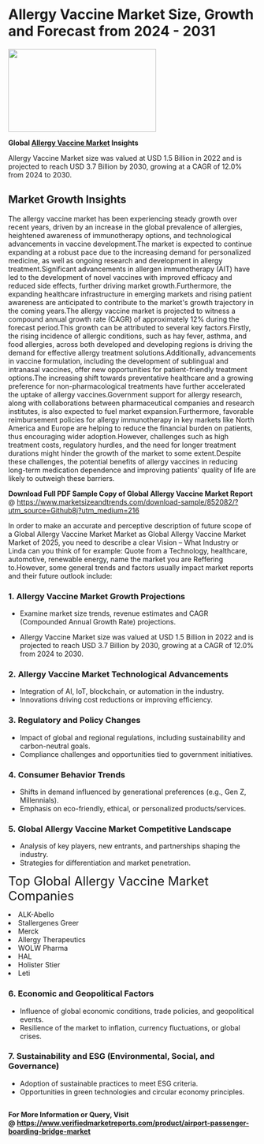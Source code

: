 <H1>Allergy Vaccine Market Size, Growth and Forecast from 2024 - 2031</H1><img class="aligncenter size-medium wp-image-584254" src="https://thirdeyenews.in/wp-content/uploads/2024/09/Global-Market-Research-300x168.jpeg" alt="" width="300" height="168" /><p><strong>Global&nbsp;<a href="https://www.marketsizeandtrends.com/download-sample/852082/?utm_source=Github8j?utm_medium=216">Allergy Vaccine Market</a> Insights</strong></p><p>Allergy Vaccine Market size was valued at USD 1.5 Billion in 2022 and is projected to reach USD 3.7 Billion by 2030, growing at a CAGR of 12.0% from 2024 to 2030.</p><p><h2>Market Growth Insights</h2> The allergy vaccine market has been experiencing steady growth over recent years, driven by an increase in the global prevalence of allergies, heightened awareness of immunotherapy options, and technological advancements in vaccine development.The market is expected to continue expanding at a robust pace due to the increasing demand for personalized medicine, as well as ongoing research and development in allergy treatment.Significant advancements in allergen immunotherapy (AIT) have led to the development of novel vaccines with improved efficacy and reduced side effects, further driving market growth.Furthermore, the expanding healthcare infrastructure in emerging markets and rising patient awareness are anticipated to contribute to the market's growth trajectory in the coming years.The allergy vaccine market is projected to witness a compound annual growth rate (CAGR) of approximately 12% during the forecast period.This growth can be attributed to several key factors.Firstly, the rising incidence of allergic conditions, such as hay fever, asthma, and food allergies, across both developed and developing regions is driving the demand for effective allergy treatment solutions.Additionally, advancements in vaccine formulation, including the development of sublingual and intranasal vaccines, offer new opportunities for patient-friendly treatment options.The increasing shift towards preventative healthcare and a growing preference for non-pharmacological treatments have further accelerated the uptake of allergy vaccines.Government support for allergy research, along with collaborations between pharmaceutical companies and research institutes, is also expected to fuel market expansion.Furthermore, favorable reimbursement policies for allergy immunotherapy in key markets like North America and Europe are helping to reduce the financial burden on patients, thus encouraging wider adoption.However, challenges such as high treatment costs, regulatory hurdles, and the need for longer treatment durations might hinder the growth of the market to some extent.Despite these challenges, the potential benefits of allergy vaccines in reducing long-term medication dependence and improving patients' quality of life are likely to outweigh these barriers.<p><span class=""><strong>Download Full PDF Sample Copy of Global Allergy Vaccine Market Report</strong> @ <a href="https://www.marketsizeandtrends.com/download-sample/852082/?utm_source=Github8j?utm_medium=216" target="_blank">https://www.marketsizeandtrends.com/download-sample/852082/?utm_source=Github8j?utm_medium=216</a></span></p><p>In order to make an accurate and perceptive description of future scope of a Global&nbsp;Allergy Vaccine Market Market as Global&nbsp;Allergy Vaccine Market Market of 2025, you need to describe a clear Vision &ndash; What Industry or Linda can you think of for example: Quote from a Technology, healthcare, automotive, renewable energy, name the market you are Reffering to.However, some general trends and factors usually impact market reports and their future outlook include:</p><h3>1.&nbsp;<strong>Allergy Vaccine Market Growth Projections</strong></h3><ul><li>Examine market size trends, revenue estimates and CAGR (Compounded Annual Growth Rate) projections.</li><li><p>Allergy Vaccine Market size was valued at USD 1.5 Billion in 2022 and is projected to reach USD 3.7 Billion by 2030, growing at a CAGR of 12.0% from 2024 to 2030.</p></li></ul><h3>2.&nbsp;<strong>Allergy Vaccine Market Technological Advancements</strong></h3><ul><li>Integration of AI, IoT, blockchain, or automation in the industry.</li><li>Innovations driving cost reductions or improving efficiency.</li></ul><h3>3.&nbsp;<strong>Regulatory and Policy Changes</strong></h3><ul><li>Impact of global and regional regulations, including sustainability and carbon-neutral goals.</li><li>Compliance challenges and opportunities tied to government initiatives.</li></ul><h3>4.&nbsp;<strong>Consumer Behavior Trends</strong></h3><ul><li>Shifts in demand influenced by generational preferences (e.g., Gen Z, Millennials).</li><li>Emphasis on eco-friendly, ethical, or personalized products/services.</li></ul><h3>5.&nbsp;<strong>Global Allergy Vaccine Market Competitive Landscape</strong></h3><ul><li>Analysis of key players, new entrants, and partnerships shaping the industry.</li><li>Strategies for differentiation and market penetration.</li></ul><p data-pm-slice="1 1 []"><span style="color: inherit; font-family: inherit; font-size: 25px;">Top Global Allergy Vaccine Market Companies</span></p><div class="" data-test-id=""><p><li>ALK-Abello</li><li> Stallergenes Greer</li><li> Merck</li><li> Allergy Therapeutics</li><li> WOLW Pharma</li><li> HAL</li><li> Holister Stier</li><li> Leti</li></p></div><h3>6.&nbsp;<strong>Economic and Geopolitical Factors</strong></h3><ul><li>Influence of global economic conditions, trade policies, and geopolitical events.</li><li>Resilience of the market to inflation, currency fluctuations, or global crises.</li></ul><h3>7.&nbsp;<strong>Sustainability and ESG (Environmental, Social, and Governance)</strong></h3><ul><li>Adoption of sustainable practices to meet ESG criteria.</li><li>Opportunities in green technologies and circular economy principles.</li></ul><h2><strong style="font-size: 14px;">For More Information or Query, Visit @&nbsp;</strong><a style="background-color: #ffffff; font-size: 14px;" href="https://www.marketsizeandtrends.com/report/allergy-vaccine-market/" target="_blank">https://www.verifiedmarketreports.com/product/airport-passenger-boarding-bridge-market</a></h2>
